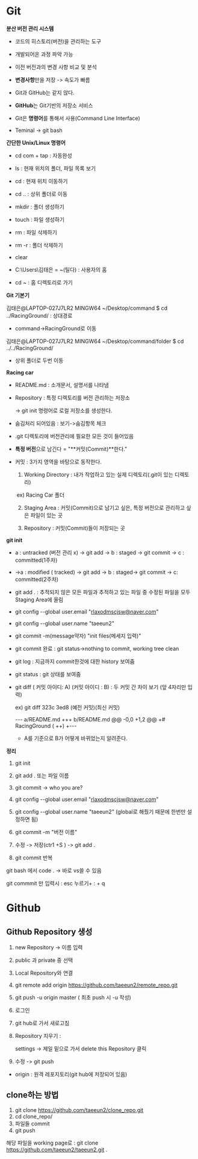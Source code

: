 # Git

**분산 버전 관리 시스템**

- 코드의 히스토리(버전)을 관리하는 도구
- 개발되어온 과정 파악 가능
- 이전 버전과의 변경 사항 비교 및 분석

- **변경사항**만을 저장 -> 속도가 빠름
- Git과 GitHub는 같지 않다.
- **GitHub**는 Git기반의 저장소 서비스
- Git은 **명령어**를 통해서 사용(Command Line Interface)
- Teminal -> git bash

**간단한 Unix/Linux 명령어**

- cd com + tap : 자동완성

- ls : 현재 위치의 폴더, 파일 목록 보기

- cd <path> : 현재 위치 이동하기

- cd .. : 상위 폴더로 이동

- mkdir<name> : 폴더 생성하기

- touch<name> : 파일 생성하기

- rm <name> : 파일 삭제하기

- rm -r <name> : 폴더 삭제하기

- clear 

- C:\Users\김태은 = ~(틸다)  : 사용자의 홈

- cd ~ : 홈 디렉토리로 가기

  

**Git 기본기**

김태은@LAPTOP-027J7LR2 MINGW64 ~/Desktop/command
$ cd ../RacingGround/ : 상대경로

- command->RacingGround로 이동

김태은@LAPTOP-027J7LR2 MINGW64 ~/Desktop/command/folder
$ cd ../../RacingGround/

- 상위 폴더로 두번 이동

**Racing car**

- README.md : 소개문서, 설명서를 나타냄

- Repository : 특정 디렉토리를 버전 관리하는 저장소

  -> git init 명령어로 로컬 저장소를 생성한다.

- 숨김처리 되어있음 : 보기->숨김항목 체크

- .git 디렉토리에 버전관리에 필요한 모든 것이 들어있음

- **특정 버전**으로 남긴다 = "**커밋(Commit)**한다."

- 커밋 : 3가지 영역을 바탕으로 동작한다.

  1.  Working Directory : 내가 작업하고 있는 실제 디렉토리(.git이 있는 디렉토리)

     ​									ex) Racing Car 폴더

  2.  Staging Area : 커밋(Commit)으로 남기고 싶은, 특정 버전으로 관리하고 싶은 파일이 있는 곳

  3.  Repository : 커밋(Commit)들이 저장되는 곳

**git init**

- a : untracked (버전 관리 x) -> git add -> b : staged -> git commit -> c : committed(1주차)

- ->a : modified ( tracked) -> git add -> b : staged-> git commit -> c: committed(2주차)

- git add .  : 추적되지 않은 모든 파일과 추적하고 있는 파일 중 수정된 파일을 모두 Staging Area에 올림

- git config --global user.email "rlaxodmscjsw@naver.com"

- git config --global user.name "taeeun2"

- git commit -m(message약자) "init files(메세지 입력)"

- git commit 완료 : git status->nothing to commit, working tree clean

- git log : 지금까지 commit한것에 대한 history 보여줌

- git status : git 상태를 보여줌

- git diff ( 커밋 아이디: A) (커밋 아이디 : B) : 두 커밋 간 차이 보기 (앞 4자리만 입력)

  ex) git diff 323c 3ed8 (예전 커밋)(최신 커밋)

  --- a/README.md
  +++ b/README.md
  @@ -0,0 +1,2 @@
  +# RacingGround  ( ++)
  +---

  - A를 기준으로 B가 어떻게 바뀌었는지 알려준다.

    

  

**정리**

1. git init

2. git add . 또는 파일 이름

3. git commit -> who you are?

4. git config --global user.email "rlaxodmscjsw@naver.com"

5. git config --global user.name "taeeun2" (global로 해줬기 때문에 한번만 설정하면 됨)

6. git commit -m "버전 이름"

7.  수정 -> 저장(ctr1 +S ) -> git add .

8. git commit 반복

   

git bash 에서 code . -> 바로 vs쓸 수 있음

git commmit 만 입력시 : esc 누르기+ : + q 



# Github

## Github Repository 생성

1. new Repository -> 이름 입력

2. public 과 private 중 선택

3. Local Repository와 연결

4. git remote add origin https://github.com/taeeun2/remote_repo.git

5. git push -u origin master ( 최초 push 시 -u 작성)

6. 로그인

7. git hub로 가서 새로고침

8. Repository 지우기 :

   settings -> 제일 밑으로 가서 delete this Repository 클릭

9. 수정 -> git push 

* origin : 원격 레포지토리(git hub에 저장되어 있음)

## clone하는 방법

1. git clone https://github.com/taeeun2/clone_repo.git
2. cd clone_repo/
3. 파일들 commit
4. git push 

해당 파일을 working page로 : git clone https://github.com/taeeun2/taeeun2.git .









